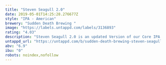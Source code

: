 ```yaml
---
title: "Steven Seagull 2.0"
date: 2019-05-01T14:25:28.276677Z
style: "IPA - American"
brewery: "Sudden Death Brewing "
image: "https://labels.untappd.com/labels/3136893"
rating: "4.03"
description: "Steven Seagull 2.0 is an updated Version of our Core IPA. It´s Double Dry Hopped with Citra, Amarillo and Galaxy. "
untappd_url: "https://untappd.com/b/sudden-death-brewing-steven-seagull-2-0/3136893"
abv: "6.9"
ibu: "0"
robots: noindex,nofollow
---
```


